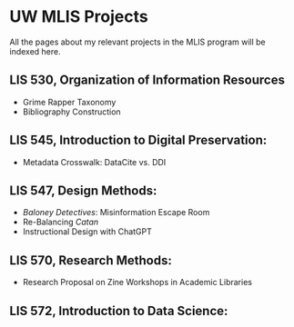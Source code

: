 # UW MLIS Projects
All the pages about my relevant projects in the MLIS program will be indexed here.

## LIS 530, Organization of Information Resources
- Grime Rapper Taxonomy
- Bibliography Construction

## LIS 545, Introduction to Digital Preservation:
- Metadata Crosswalk: DataCite vs. DDI

## LIS 547, Design Methods:
- *Baloney Detectives*: Misinformation Escape Room
- Re-Balancing *Catan*
- Instructional Design with ChatGPT

## LIS 570, Research Methods:
- Research Proposal on Zine Workshops in Academic Libraries

## LIS 572, Introduction to Data Science:
